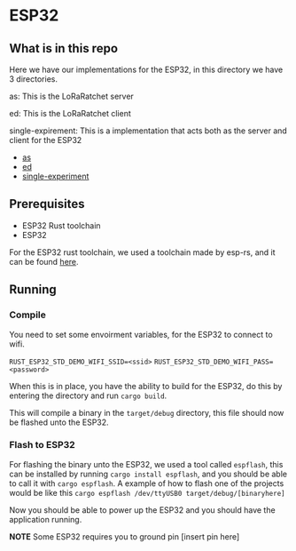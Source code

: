 # ESP32

## What is in this repo

Here we have our implementations for the ESP32, in this directory we have 3 directories.

as: This is the LoRaRatchet server

ed: This is the LoRaRatchet client

single-expirement: This is a implementation that acts both as the server and client for the ESP32

* [as](https://github.com/DavidCarl/loraRatchetThesis/tree/main/esp32/as)
* [ed](https://github.com/DavidCarl/loraRatchetThesis/tree/main/esp32/ed)
* [single-experiment](https://github.com/DavidCarl/loraRatchetThesis/tree/main/esp32/single-experiment)

## Prerequisites

* ESP32 Rust toolchain
* ESP32

For the ESP32 rust toolchain, we used a toolchain made by esp-rs, and it can be found [here](https://github.com/esp-rs/rust-build).

## Running

### Compile

You need to set some envoirment variables, for the ESP32 to connect to wifi. 

`RUST_ESP32_STD_DEMO_WIFI_SSID=<ssid>`
`RUST_ESP32_STD_DEMO_WIFI_PASS=<password>`

When this is in place, you have the ability to build for the ESP32, do this by entering the directory and run `cargo build`.

This will compile a binary in the `target/debug` directory, this file should now be flashed unto the ESP32.

### Flash to ESP32

For flashing the binary unto the ESP32, we used a tool called `espflash`, this can be installed by running `cargo install espflash`, and you should be able to call it with `cargo espflash`. A example of how to flash one of the projects would be like this `cargo espflash /dev/ttyUSB0 target/debug/[binaryhere]`

Now you should be able to power up the ESP32 and you should have the application running.

**NOTE** Some ESP32 requires you to ground pin [insert pin here]